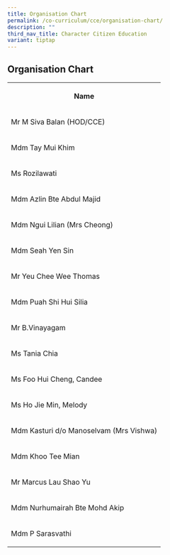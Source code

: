 ```yaml
---
title: Organisation Chart
permalink: /co-curriculum/cce/organisation-chart/
description: ""
third_nav_title: Character Citizen Education
variant: tiptap
---
```

<h2>Organisation Chart</h2>
<table style="minWidth: 25px">
<colgroup>
<col>
</colgroup>
<tbody>
<tr>
<th rowspan="1" colspan="1">
<p>Name</p>
</th>
</tr>
<tr>
<td rowspan="1" colspan="1">
<p>Mr M Siva Balan (HOD/CCE)</p>
</td>
</tr>
<tr>
<td rowspan="1" colspan="1">
<p>Mdm Tay Mui Khim</p>
</td>
</tr>
<tr>
<td rowspan="1" colspan="1">
<p>Ms Rozilawati</p>
</td>
</tr>
<tr>
<td rowspan="1" colspan="1">
<p>Mdm Azlin Bte Abdul Majid</p>
</td>
</tr>
<tr>
<td rowspan="1" colspan="1">
<p>Mdm Ngui Lilian (Mrs Cheong)</p>
</td>
</tr>
<tr>
<td rowspan="1" colspan="1">
<p>Mdm Seah Yen Sin</p>
</td>
</tr>
<tr>
<td rowspan="1" colspan="1">
<p>Mr Yeu Chee Wee Thomas</p>
</td>
</tr>
<tr>
<td rowspan="1" colspan="1">
<p>Mdm Puah Shi Hui Silia</p>
</td>
</tr>
<tr>
<td rowspan="1" colspan="1">
<p>Mr B.Vinayagam</p>
</td>
</tr>
<tr>
<td rowspan="1" colspan="1">
<p>Ms Tania Chia</p>
</td>
</tr>
<tr>
<td rowspan="1" colspan="1">
<p>Ms Foo Hui Cheng, Candee</p>
</td>
</tr>
<tr>
<td rowspan="1" colspan="1">
<p>Ms Ho Jie Min, Melody</p>
</td>
</tr>
<tr>
<td rowspan="1" colspan="1">
<p>Mdm Kasturi d/o Manoselvam (Mrs Vishwa)</p>
</td>
</tr>
<tr>
<td rowspan="1" colspan="1">
<p>Mdm Khoo Tee Mian</p>
</td>
</tr>
<tr>
<td rowspan="1" colspan="1">
<p>Mr Marcus Lau Shao Yu</p>
</td>
</tr>
<tr>
<td rowspan="1" colspan="1">
<p>Mdm Nurhumairah Bte Mohd Akip</p>
</td>
</tr>
<tr>
<td rowspan="1" colspan="1">
<p>Mdm P Sarasvathi</p>
</td>
</tr>
</tbody>
</table>
<p></p>